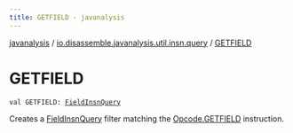 ```yaml
---
title: GETFIELD - javanalysis
---
```


[javanalysis](../index.html) / [io.disassemble.javanalysis.util.insn.query](index.html) / [GETFIELD](./-g-e-t-f-i-e-l-d.html)

# GETFIELD

`val GETFIELD: `[`FieldInsnQuery`](-field-insn-query/index.html)

Creates a [FieldInsnQuery](-field-insn-query/index.html) filter matching the [Opcode.GETFIELD](#) instruction.

